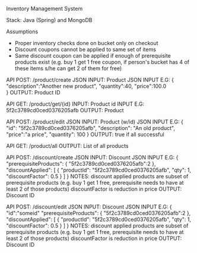 Inventory Management System 

Stack: Java (Spring) and MongoDB 

Assumptions 
 - Proper inventory checks done on bucket only on checkout 
 - Discount coupons cannot be applied to same set of items 
 - Same discount coupon can be applied if enough of prerequisite products exist (e.g. buy 1 get 1 free coupon, if person's bucket has 4 of these items s/he can get 2 of them for free) 
 
API 
POST: /product/create
JSON INPUT: Product 
JSON INPUT E.G: {
    "description":"Another new product",
    "quantity":40, 
    "price":100.0    
}
OUTPUT: Product ID 

API 
GET: /product/get/{id}
INPUT: Product id 
INPUT E.G: 5f2c3789cd0ced0376205afb
OUTPUT: Product

API 
POST: /product/edit
JSON INPUT: Product (w/id)
JSON INPUT E.G: {
    "id": "5f2c3789cd0ced0376205afb",
    "description": "An old product",
    "price":"a price",
    "quantity": 100
}
OUTPUT: true if all successful

API 
GET: /product/all
OUTPUT: List of all products



API 
POST: /discount/create
JSON INPUT: Discount 
JSON INPUT E.G: {
    "prerequisiteProducts": {
        "5f2c3789cd0ced0376205afb":2
    },
    "discountApplied": [
        {
            "productId": "5f2c3789cd0ced0376205afb",
            "qty": 1,
            "discountFactor": 0.5
        }
    ]
}
NOTES: discount applied products are subset of prerequisite products (e.g. buy 1 get 1 free, prerequisite needs to have at least 2 of those products) 
discountFactor is reduction in price 
OUTPUT: Discount ID 

API 
POST: /discount/edit
JSON INPUT: Discount 
JSON INPUT E.G: {
    "id":"someid"
    "prerequisiteProducts": {
        "5f2c3789cd0ced0376205afb":2
    },
    "discountApplied": [
        {
            "productId": "5f2c3789cd0ced0376205afb",
            "qty": 1,
            "discountFactor": 0.5
        }
    ]
}
NOTES: discount applied products are subset of prerequisite products (e.g. buy 1 get 1 free, prerequisite needs to have at least 2 of those products) 
discountFactor is reduction in price 
OUTPUT: Discount ID 

